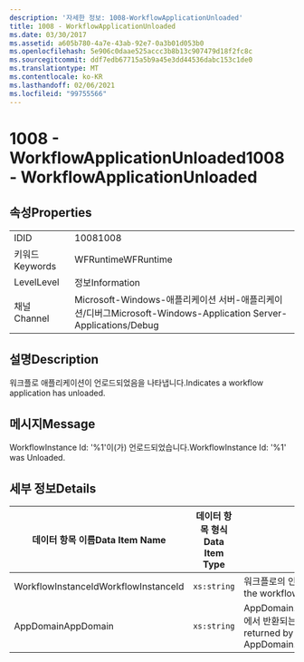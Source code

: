 ```yaml
---
description: '자세한 정보: 1008-WorkflowApplicationUnloaded'
title: 1008 - WorkflowApplicationUnloaded
ms.date: 03/30/2017
ms.assetid: a605b780-4a7e-43ab-92e7-0a3b01d053b0
ms.openlocfilehash: 5e906c0daae525accc3b8b13c907479d18f2fc8c
ms.sourcegitcommit: ddf7edb67715a5b9a45e3dd44536dabc153c1de0
ms.translationtype: MT
ms.contentlocale: ko-KR
ms.lasthandoff: 02/06/2021
ms.locfileid: "99755566"
---
```

# <a name="1008---workflowapplicationunloaded"></a><span data-ttu-id="ae06f-103">1008 - WorkflowApplicationUnloaded</span><span class="sxs-lookup"><span data-stu-id="ae06f-103">1008 - WorkflowApplicationUnloaded</span></span>

## <a name="properties"></a><span data-ttu-id="ae06f-104">속성</span><span class="sxs-lookup"><span data-stu-id="ae06f-104">Properties</span></span>  
  
|||  
|-|-|  
|<span data-ttu-id="ae06f-105">ID</span><span class="sxs-lookup"><span data-stu-id="ae06f-105">ID</span></span>|<span data-ttu-id="ae06f-106">1008</span><span class="sxs-lookup"><span data-stu-id="ae06f-106">1008</span></span>|  
|<span data-ttu-id="ae06f-107">키워드</span><span class="sxs-lookup"><span data-stu-id="ae06f-107">Keywords</span></span>|<span data-ttu-id="ae06f-108">WFRuntime</span><span class="sxs-lookup"><span data-stu-id="ae06f-108">WFRuntime</span></span>|  
|<span data-ttu-id="ae06f-109">Level</span><span class="sxs-lookup"><span data-stu-id="ae06f-109">Level</span></span>|<span data-ttu-id="ae06f-110">정보</span><span class="sxs-lookup"><span data-stu-id="ae06f-110">Information</span></span>|  
|<span data-ttu-id="ae06f-111">채널</span><span class="sxs-lookup"><span data-stu-id="ae06f-111">Channel</span></span>|<span data-ttu-id="ae06f-112">Microsoft-Windows-애플리케이션 서버-애플리케이션/디버그</span><span class="sxs-lookup"><span data-stu-id="ae06f-112">Microsoft-Windows-Application Server-Applications/Debug</span></span>|  
  
## <a name="description"></a><span data-ttu-id="ae06f-113">설명</span><span class="sxs-lookup"><span data-stu-id="ae06f-113">Description</span></span>  

 <span data-ttu-id="ae06f-114">워크플로 애플리케이션이 언로드되었음을 나타냅니다.</span><span class="sxs-lookup"><span data-stu-id="ae06f-114">Indicates a workflow application has unloaded.</span></span>  
  
## <a name="message"></a><span data-ttu-id="ae06f-115">메시지</span><span class="sxs-lookup"><span data-stu-id="ae06f-115">Message</span></span>  

 <span data-ttu-id="ae06f-116">WorkflowInstance Id: '%1'이(가) 언로드되었습니다.</span><span class="sxs-lookup"><span data-stu-id="ae06f-116">WorkflowInstance Id: '%1' was Unloaded.</span></span>  
  
## <a name="details"></a><span data-ttu-id="ae06f-117">세부 정보</span><span class="sxs-lookup"><span data-stu-id="ae06f-117">Details</span></span>  
  
|<span data-ttu-id="ae06f-118">데이터 항목 이름</span><span class="sxs-lookup"><span data-stu-id="ae06f-118">Data Item Name</span></span>|<span data-ttu-id="ae06f-119">데이터 항목 형식</span><span class="sxs-lookup"><span data-stu-id="ae06f-119">Data Item Type</span></span>|<span data-ttu-id="ae06f-120">설명</span><span class="sxs-lookup"><span data-stu-id="ae06f-120">Description</span></span>|  
|--------------------|--------------------|-----------------|  
|<span data-ttu-id="ae06f-121">WorkflowInstanceId</span><span class="sxs-lookup"><span data-stu-id="ae06f-121">WorkflowInstanceId</span></span>|`xs:string`|<span data-ttu-id="ae06f-122">워크플로의 인스턴스 ID</span><span class="sxs-lookup"><span data-stu-id="ae06f-122">The instance id for the workflow</span></span>|  
|<span data-ttu-id="ae06f-123">AppDomain</span><span class="sxs-lookup"><span data-stu-id="ae06f-123">AppDomain</span></span>|`xs:string`|<span data-ttu-id="ae06f-124">AppDomain.CurrentDomain.FriendlyName에서 반환되는 문자열입니다.</span><span class="sxs-lookup"><span data-stu-id="ae06f-124">The string returned by AppDomain.CurrentDomain.FriendlyName.</span></span>|
